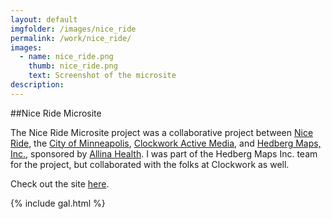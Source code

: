 ```yaml
---
layout: default
imgfolder: /images/nice_ride
permalink: /work/nice_ride/
images:
  - name: nice_ride.png
    thumb: nice_ride.png
    text: Screenshot of the microsite
description: 
---
```


##Nice Ride Microsite

The Nice Ride Microsite project was a collaborative project between [Nice Ride](https://www.niceridemn.org/), the [City of Minneapolis](http://www.minneapolismn.gov/), [Clockwork Active Media](http://www.clockwork.net/), and [Hedberg Maps, Inc.](http://hedbergmaps.com/), sponsored by [Allina Health](http://www.allinahealth.org/). I was part of the Hedberg Maps Inc. team for the project, but collaborated with the folks at Clockwork as well.

Check out the site [here](http://parks.niceridemn.org/).

{% include gal.html %}

<!-- http://christianspecht.de/2014/03/08/generating-an-image-gallery-with-jekyll-and-lightbox2/ -->